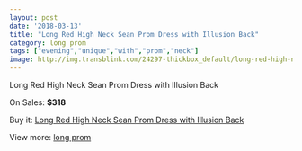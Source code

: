 ```yaml
---
layout: post
date: '2018-03-13'
title: "Long Red High Neck Sean Prom Dress with Illusion Back"
category: long prom
tags: ["evening","unique","with","prom","neck"]
image: http://img.transblink.com/24297-thickbox_default/long-red-high-neck-sean-prom-dress-with-illusion-back.jpg
---
```

Long Red High Neck Sean Prom Dress with Illusion Back

On Sales: **$318**
<a href="https://www.transblink.com/en/long-prom/7689-long-red-high-neck-sean-prom-dress-with-illusion-back.html"><amp-img layout="responsive" width="600" height="600" src="//img.transblink.com/24297-thickbox_default/long-red-high-neck-sean-prom-dress-with-illusion-back.jpg" alt="Long Red High Neck Sean Prom Dress with Illusion Back 0" /></a>
<a href="https://www.transblink.com/en/long-prom/7689-long-red-high-neck-sean-prom-dress-with-illusion-back.html"><amp-img layout="responsive" width="600" height="600" src="//img.transblink.com/24298-thickbox_default/long-red-high-neck-sean-prom-dress-with-illusion-back.jpg" alt="Long Red High Neck Sean Prom Dress with Illusion Back 1" /></a>

Buy it: [Long Red High Neck Sean Prom Dress with Illusion Back](https://www.transblink.com/en/long-prom/7689-long-red-high-neck-sean-prom-dress-with-illusion-back.html "Long Red High Neck Sean Prom Dress with Illusion Back")

View more: [long prom](https://www.transblink.com/en/58-long-prom "long prom")